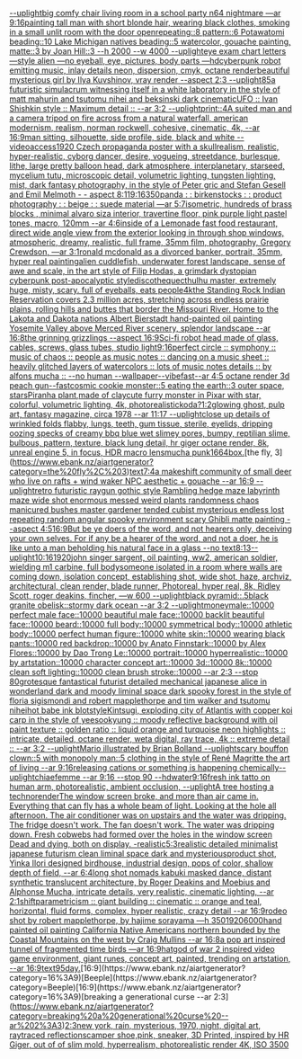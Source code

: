 [--uplight](https://www.ebank.nz/aiartgenerator?category=--uplight)[big comfy chair living room  in a school party  n64 nightmare  —ar 9:16](https://www.ebank.nz/aiartgenerator?category=big%20comfy%20chair%20living%20room%20%20in%20a%20school%20party%20%20n64%20nightmare%20%20%E2%80%94ar%209%3A16)[painting tall man with short blonde hair, wearing black clothes, smoking in a small unlit room with the door open](https://www.ebank.nz/aiartgenerator?category=painting%20tall%20man%20with%20short%20blonde%20hair%2C%20wearing%20black%20clothes%2C%20smoking%20in%20a%20small%20unlit%20room%20with%20the%20door%20open)[repeating::8 pattern::6 Potawatomi beading::10 Lake Michigan natives beading::5 watercolor, gouache painting, matte::3 by Joan Hill::3 --h 2000 --w 4000 --uplight](https://www.ebank.nz/aiartgenerator?category=repeating%3A%3A8%20pattern%3A%3A6%20Potawatomi%20beading%3A%3A10%20Lake%20Michigan%20natives%20beading%3A%3A5%20watercolor%2C%20gouache%20painting%2C%20matte%3A%3A3%20by%20Joan%20Hill%3A%3A3%20--h%202000%20--w%204000%20--uplight)[eye exam chart letters —style alien —no eyeball, eye, pictures, body parts —hd](https://www.ebank.nz/aiartgenerator?category=eye%20exam%20chart%20letters%20%E2%80%94style%20alien%20%E2%80%94no%20eyeball%2C%20eye%2C%20pictures%2C%20body%20parts%20%E2%80%94hd)[cyberpunk robot emitting music, inlay details neon, dispersion, cmyk, octane render](https://www.ebank.nz/aiartgenerator?category=cyberpunk%20robot%20emitting%20music%2C%20inlay%20details%20neon%2C%20dispersion%2C%20cmyk%2C%20octane%20render)[beautiful mysterious girl by Ilya Kuvshinov, vray render --aspect 2:3 --uplight](https://www.ebank.nz/aiartgenerator?category=beautiful%20mysterious%20girl%20by%20Ilya%20Kuvshinov%2C%20vray%20render%20--aspect%202%3A3%20--uplight)[85](https://www.ebank.nz/aiartgenerator?category=85)[a futuristic simulacrum witnessing itself in a white laboratory in the style of matt mahurin and tsutomu nihei and beksinski dark cinematic](https://www.ebank.nz/aiartgenerator?category=a%20futuristic%20simulacrum%20witnessing%20itself%20in%20a%20white%20laboratory%20in%20the%20style%20of%20matt%20mahurin%20and%20tsutomu%20nihei%20and%20beksinski%20dark%20cinematic)[UFO :: Ivan Shishkin style :: Maximum detail :: --ar 3:2 --uplight](https://www.ebank.nz/aiartgenerator?category=UFO%20%3A%3A%20Ivan%20Shishkin%20style%20%3A%3A%20Maximum%20detail%20%3A%3A%20--ar%203%3A2%20--uplight)[print::4](https://www.ebank.nz/aiartgenerator?category=print%3A%3A4)[A suited man and a camera tripod on fire across from a natural waterfall, american modernism, realism, norman rockwell, cohesive, cinematic, 4k, --ar 16:9](https://www.ebank.nz/aiartgenerator?category=A%20suited%20man%20and%20a%20camera%20tripod%20on%20fire%20across%20from%20a%20natural%20waterfall%2C%20american%20modernism%2C%20realism%2C%20norman%20rockwell%2C%20cohesive%2C%20cinematic%2C%204k%2C%20--ar%2016%3A9)[man sitting, silhouette, side profile, side, black and white  --video](https://www.ebank.nz/aiartgenerator?category=man%20sitting%2C%20silhouette%2C%20side%20profile%2C%20side%2C%20black%20and%20white%20%20--video)[access](https://www.ebank.nz/aiartgenerator?category=access)[1920 Czech propaganda poster with  a skull](https://www.ebank.nz/aiartgenerator?category=1920%20Czech%20propaganda%20poster%20with%20%20a%20skull)[realism, realistic, hyper-realistic,  cyborg dancer, desire, vogueing, streetdance, burlesque, lithe, large pretty balloon head, dark atmosphere, interplanetary, starseed, mycelium tutu, microscopic detail, volumetric lighting, tungsten lighting, mist, dark fantasy photography, in the style of Peter gric and Stefan Gesell and Emil Melmoth - - aspect 8:11](https://www.ebank.nz/aiartgenerator?category=realism%2C%20realistic%2C%20hyper-realistic%2C%20%20cyborg%20dancer%2C%20desire%2C%20vogueing%2C%20streetdance%2C%20burlesque%2C%20lithe%2C%20large%20pretty%20balloon%20head%2C%20dark%20atmosphere%2C%20interplanetary%2C%20starseed%2C%20mycelium%20tutu%2C%20microscopic%20detail%2C%20volumetric%20lighting%2C%20tungsten%20lighting%2C%20mist%2C%20dark%20fantasy%20photography%2C%20in%20the%20style%20of%20Peter%20gric%20and%20Stefan%20Gesell%20and%20Emil%20Melmoth%20-%20-%20aspect%208%3A11)[9:16](https://www.ebank.nz/aiartgenerator?category=9%3A16)[350](https://www.ebank.nz/aiartgenerator?category=350)[panda : : birkenstocks : : product photography : : beige : : suede material —ar 5:7](https://www.ebank.nz/aiartgenerator?category=panda%20%3A%20%3A%20birkenstocks%20%3A%20%3A%20product%20photography%20%3A%20%3A%20beige%20%3A%20%3A%20suede%20material%20%E2%80%94ar%205%3A7)[isometric, hundreds of brass blocks , minimal alvaro siza interior, travertine floor, pink purple light pastel tones, macro, 120mm  --ar 4:6](https://www.ebank.nz/aiartgenerator?category=isometric%2C%20hundreds%20of%20brass%20blocks%20%2C%20minimal%20alvaro%20siza%20interior%2C%20travertine%20floor%2C%20pink%20purple%20light%20pastel%20tones%2C%20macro%2C%20120mm%20%20--ar%204%3A6)[inside of a Lemonade fast food restaurant, direct wide angle view from the exterior looking in through shop windows, atmospheric, dreamy, realistic, full frame, 35mm film, photography, Gregory Crewdson, —ar 3:1](https://www.ebank.nz/aiartgenerator?category=inside%20of%20a%20Lemonade%20fast%20food%20restaurant%2C%20direct%20wide%20angle%20view%20from%20the%20exterior%20looking%20in%20through%20shop%20windows%2C%20atmospheric%2C%20dreamy%2C%20realistic%2C%20full%20frame%2C%2035mm%20film%2C%20photography%2C%20Gregory%20Crewdson%2C%20%E2%80%94ar%203%3A1)[ronald mcdonald as a divorced banker, portrait, 35mm, hyper real painting](https://www.ebank.nz/aiartgenerator?category=ronald%20mcdonald%20as%20a%20divorced%20banker%2C%20portrait%2C%2035mm%2C%20hyper%20real%20painting)[alien cuddlefish, underwater forest landscape, sense of awe and scale, in the art style of Filip Hodas, a grimdark dystopian cyberpunk post-apocalyptic style](https://www.ebank.nz/aiartgenerator?category=alien%20cuddlefish%2C%20underwater%20forest%20landscape%2C%20sense%20of%20awe%20and%20scale%2C%20in%20the%20art%20style%20of%20Filip%20Hodas%2C%20a%20grimdark%20dystopian%20cyberpunk%20post-apocalyptic%20style)[discotheque](https://www.ebank.nz/aiartgenerator?category=discotheque)[cthulhu master, extremely huge, misty, scary. full of eyeballs, eats people](https://www.ebank.nz/aiartgenerator?category=cthulhu%20master%2C%20extremely%20huge%2C%20misty%2C%20scary.%20full%20of%20eyeballs%2C%20eats%20people)[4k](https://www.ebank.nz/aiartgenerator?category=4k)[the Standing Rock Indian Reservation covers 2.3 million acres, stretching across endless prairie plains, rolling hills and buttes that border the Missouri River. Home to the Lakota and Dakota nations Albert Bierstadt hand-painted oil painting Yosemite Valley above Merced River scenery, splendor landscape --ar 16:8](https://www.ebank.nz/aiartgenerator?category=the%20Standing%20Rock%20Indian%20Reservation%20covers%202.3%20million%20acres%2C%20stretching%20across%20endless%20prairie%20plains%2C%20rolling%20hills%20and%20buttes%20that%20border%20the%20Missouri%20River.%20Home%20to%20the%20Lakota%20and%20Dakota%20nations%20Albert%20Bierstadt%20hand-painted%20oil%20painting%20Yosemite%20Valley%20above%20Merced%20River%20scenery%2C%20splendor%20landscape%20--ar%2016%3A8)[the grinning grizzlings --aspect 16:9](https://www.ebank.nz/aiartgenerator?category=the%20grinning%20grizzlings%20--aspect%2016%3A9)[Sci-fi robot head made of glass, cables, screws, glass tubes, studio light](https://www.ebank.nz/aiartgenerator?category=Sci-fi%20robot%20head%20made%20of%20glass%2C%20cables%2C%20screws%2C%20glass%20tubes%2C%20studio%20light)[9:16](https://www.ebank.nz/aiartgenerator?category=9%3A16)[perfect circle :: symphony :: music of chaos :: people as music notes :: dancing on a music sheet :: heavily glitched layers of watercolors :: lots of music notes details :: by alfons mucha :: --no human --wallpaper](https://www.ebank.nz/aiartgenerator?category=perfect%20circle%20%3A%3A%20symphony%20%3A%3A%20music%20of%20chaos%20%3A%3A%20people%20as%20music%20notes%20%3A%3A%20dancing%20on%20a%20music%20sheet%20%3A%3A%20heavily%20glitched%20layers%20of%20watercolors%20%3A%3A%20lots%20of%20music%20notes%20details%20%3A%3A%20by%20alfons%20mucha%20%3A%3A%20--no%20human%20--wallpaper)[--vibefast](https://www.ebank.nz/aiartgenerator?category=--vibefast)[--ar 4:5 octane render 3d peach gun](https://www.ebank.nz/aiartgenerator?category=--ar%204%3A5%20octane%20render%203d%20peach%20gun)[--fast](https://www.ebank.nz/aiartgenerator?category=--fast)[cosmic cookie monster::5 eating the earth::3 outer space, stars](https://www.ebank.nz/aiartgenerator?category=cosmic%20cookie%20monster%3A%3A5%20eating%20the%20earth%3A%3A3%20outer%20space%2C%20stars)[Piranha plant,made of clay](https://www.ebank.nz/aiartgenerator?category=Piranha%20plant%2Cmade%20of%20clay)[cute furry monster in Pixar with star, colorful, volumetric lighting, 4k, photorealistic](https://www.ebank.nz/aiartgenerator?category=cute%20furry%20monster%20in%20Pixar%20with%20star%2C%20colorful%2C%20volumetric%20lighting%2C%204k%2C%20photorealistic)[koda?](https://www.ebank.nz/aiartgenerator?category=koda%3F)[1:2](https://www.ebank.nz/aiartgenerator?category=1%3A2)[glowing ghost, pulp art, fantasy magazine, circa 1978 --ar 11:17 --uplight](https://www.ebank.nz/aiartgenerator?category=glowing%20ghost%2C%20pulp%20art%2C%20fantasy%20magazine%2C%20circa%201978%20--ar%2011%3A17%20--uplight)[close up details of wrinkled folds flabby, lungs, teeth, gum tissue, sterile, eyelids, dripping oozing specks of creamy bbq blue wet slimey pores, bumpy, reptilian slime, bulbous, pattern, texture, black lung detail, hr giger octane render, 8k, unreal engine 5, in focus, HDR macro lens](https://www.ebank.nz/aiartgenerator?category=close%20up%20details%20of%20wrinkled%20folds%20flabby%2C%20lungs%2C%20teeth%2C%20gum%20tissue%2C%20sterile%2C%20eyelids%2C%20dripping%20oozing%20specks%20of%20creamy%20bbq%20blue%20wet%20slimey%20pores%2C%20bumpy%2C%20reptilian%20slime%2C%20bulbous%2C%20pattern%2C%20texture%2C%20black%20lung%20detail%2C%20hr%20giger%20octane%20render%2C%208k%2C%20unreal%20engine%205%2C%20in%20focus%2C%20HDR%20macro%20lens)[mucha punk](https://www.ebank.nz/aiartgenerator?category=mucha%20punk)[1664](https://www.ebank.nz/aiartgenerator?category=1664)[box.](https://www.ebank.nz/aiartgenerator?category=box.)[the fly, 3](https://www.ebank.nz/aiartgenerator?category=the%20fly%2C%203)[text](https://www.ebank.nz/aiartgenerator?category=text)[7:4](https://www.ebank.nz/aiartgenerator?category=7%3A4)[a makeshift community of small deer who live on rafts + wind waker NPC aesthetic + gouache --ar 16:9 --uplight](https://www.ebank.nz/aiartgenerator?category=a%20makeshift%20community%20of%20small%20deer%20who%20live%20on%20rafts%20%2B%20wind%20waker%20NPC%20aesthetic%20%2B%20gouache%20--ar%2016%3A9%20--uplight)[retro futuristic raygun gothic style Rambling hedge maze labyrinth maze wide shot enormous messed weird plants randomness chaos manicured bushes master gardener tended cubist mysterious endless lost repeating random angular spooky environment scary Ghibli matte painting --aspect 4:5](https://www.ebank.nz/aiartgenerator?category=retro%20futuristic%20raygun%20gothic%20style%20Rambling%20hedge%20maze%20labyrinth%20maze%20wide%20shot%20enormous%20messed%20weird%20plants%20randomness%20chaos%20manicured%20bushes%20master%20gardener%20tended%20cubist%20mysterious%20endless%20lost%20repeating%20random%20angular%20spooky%20environment%20scary%20Ghibli%20matte%20painting%20--aspect%204%3A5)[16:9](https://www.ebank.nz/aiartgenerator?category=16%3A9)[But be ye doers of the word, and not hearers only, deceiving your own selves.  For if any be a hearer of the word, and not a doer, he is like unto a man beholding his natural face in a glass --no text](https://www.ebank.nz/aiartgenerator?category=But%20be%20ye%20doers%20of%20the%20word%2C%20and%20not%20hearers%20only%2C%20deceiving%20your%20own%20selves.%20%20For%20if%20any%20be%20a%20hearer%20of%20the%20word%2C%20and%20not%20a%20doer%2C%20he%20is%20like%20unto%20a%20man%20beholding%20his%20natural%20face%20in%20a%20glass%20--no%20text)[8:13](https://www.ebank.nz/aiartgenerator?category=8%3A13)[--uplight](https://www.ebank.nz/aiartgenerator?category=--uplight)[10:16](https://www.ebank.nz/aiartgenerator?category=10%3A16)[1920](https://www.ebank.nz/aiartgenerator?category=1920)[john singer sargent, oil painting, ww2, american soldier, wielding m1 carbine, full body](https://www.ebank.nz/aiartgenerator?category=john%20singer%20sargent%2C%20oil%20painting%2C%20ww2%2C%20american%20soldier%2C%20wielding%20m1%20carbine%2C%20full%20body)[someone isolated in a room where walls are coming down, isolation concept, establishing shot,  wide shot, haze, archviz, architectural, clean render, blade runner, Photoreal, hyper real, 8k, Ridley Scott, roger deakins, fincher, —w 600 --uplight](https://www.ebank.nz/aiartgenerator?category=someone%20isolated%20in%20a%20room%20where%20walls%20are%20coming%20down%2C%20isolation%20concept%2C%20establishing%20shot%2C%20%20wide%20shot%2C%20haze%2C%20archviz%2C%20architectural%2C%20clean%20render%2C%20blade%20runner%2C%20Photoreal%2C%20hyper%20real%2C%208k%2C%20Ridley%20Scott%2C%20roger%20deakins%2C%20fincher%2C%20%E2%80%94w%20600%20--uplight)[black pyramid::.5black granite obelisk::stormy dark ocean --ar 3:2 --uplight](https://www.ebank.nz/aiartgenerator?category=black%20pyramid%3A%3A.5black%20granite%20obelisk%3A%3Astormy%20dark%20ocean%20--ar%203%3A2%20--uplight)[money](https://www.ebank.nz/aiartgenerator?category=money)[male::10000 perfect male face::10000 beautiful male face::10000 backlit beautiful face::10000 beard::10000 full body::10000 symmetrical body::10000 athletic body::10000 perfect human figure::10000 white skin::10000 wearing black pants::10000 red backdrop::10000 by Anato Finnstark::10000 by Alex Flores::10000 by Dao Trong Le::10000 portrait::10000 hyperrealistic::10000 by artstation::10000 character concept art::10000 3d::10000 8k::10000 clean soft lighting::10000 clean brush stroke::10000 --ar 2:3 --stop 80](https://www.ebank.nz/aiartgenerator?category=male%3A%3A10000%20perfect%20male%20face%3A%3A10000%20beautiful%20male%20face%3A%3A10000%20backlit%20beautiful%20face%3A%3A10000%20beard%3A%3A10000%20full%20body%3A%3A10000%20symmetrical%20body%3A%3A10000%20athletic%20body%3A%3A10000%20perfect%20human%20figure%3A%3A10000%20white%20skin%3A%3A10000%20wearing%20black%20pants%3A%3A10000%20red%20backdrop%3A%3A10000%20by%20Anato%20Finnstark%3A%3A10000%20by%20Alex%20Flores%3A%3A10000%20by%20Dao%20Trong%20Le%3A%3A10000%20portrait%3A%3A10000%20hyperrealistic%3A%3A10000%20by%20artstation%3A%3A10000%20character%20concept%20art%3A%3A10000%203d%3A%3A10000%208k%3A%3A10000%20clean%20soft%20lighting%3A%3A10000%20clean%20brush%20stroke%3A%3A10000%20--ar%202%3A3%20--stop%2080)[grotesque fantastical futurist detailed mechanical japanese alice in wonderland dark and moody liminal space dark spooky forest in the style of floria sigismondi and robert mapplethorpe and tim walker and tsutomu nihei](https://www.ebank.nz/aiartgenerator?category=grotesque%20fantastical%20futurist%20detailed%20mechanical%20japanese%20alice%20in%20wonderland%20dark%20and%20moody%20liminal%20space%20dark%20spooky%20forest%20in%20the%20style%20of%20floria%20sigismondi%20and%20robert%20mapplethorpe%20and%20tim%20walker%20and%20tsutomu%20nihei)[hot babe ink blot](https://www.ebank.nz/aiartgenerator?category=hot%20babe%20ink%20blot)[style](https://www.ebank.nz/aiartgenerator?category=style)[](https://www.ebank.nz/aiartgenerator?category=)[Kintsugi, exploding city of Atlantis with copper koi carp in the style of yeesookyung :: moody reflective background with oil paint texture :: golden ratio :: liquid orange and turquoise neon highlights :: intricate, detailed, octane render, weta digital, ray trace, 4k :: extreme detail :: --ar 3:2  --uplight](https://www.ebank.nz/aiartgenerator?category=Kintsugi%2C%20exploding%20city%20of%20Atlantis%20with%20copper%20koi%20carp%20in%20the%20style%20of%20yeesookyung%20%3A%3A%20moody%20reflective%20background%20with%20oil%20paint%20texture%20%3A%3A%20golden%20ratio%20%3A%3A%20liquid%20orange%20and%20turquoise%20neon%20highlights%20%3A%3A%20intricate%2C%20detailed%2C%20octane%20render%2C%20weta%20digital%2C%20ray%20trace%2C%204k%20%3A%3A%20extreme%20detail%20%3A%3A%20--ar%203%3A2%20%20--uplight)[Mario illustrated by Brian Bolland --uplight](https://www.ebank.nz/aiartgenerator?category=Mario%20illustrated%20by%20Brian%20Bolland%20--uplight)[scary bouffon clown::5 with monopoly man::5 clothing in the style of René Magritte the art of living --ar 9:16](https://www.ebank.nz/aiartgenerator?category=scary%20bouffon%20clown%3A%3A5%20with%20monopoly%20man%3A%3A5%20clothing%20in%20the%20style%20of%20Ren%C3%A9%20Magritte%20the%20art%20of%20living%20--ar%209%3A16)[releasing cations or something is happening chemically](https://www.ebank.nz/aiartgenerator?category=releasing%20cations%20or%20something%20is%20happening%20chemically)[--uplight](https://www.ebank.nz/aiartgenerator?category=--uplight)[chiaefemme --ar 9:16 --stop 90 --hd](https://www.ebank.nz/aiartgenerator?category=chiaefemme%20--ar%209%3A16%20--stop%2090%20--hd)[water](https://www.ebank.nz/aiartgenerator?category=water)[9:16](https://www.ebank.nz/aiartgenerator?category=9%3A16)[fresh ink tatto on human arm, photorealistic, ambient occlusion, --uplight](https://www.ebank.nz/aiartgenerator?category=fresh%20ink%20tatto%20on%20human%20arm%2C%20photorealistic%2C%20ambient%20occlusion%2C%20--uplight)[A tree hosting a techno](https://www.ebank.nz/aiartgenerator?category=A%20tree%20hosting%20a%20techno)[render](https://www.ebank.nz/aiartgenerator?category=render)[The window screen broke, and more than air came in.  Everything that can fly has a whole beam of light.  Looking at the hole all afternoon.  The air conditioner was on upstairs and the water was dripping.  The fridge doesn't work. The fan doesn't work.  The water was dripping down.  Fresh cobwebs had formed over the holes in the window screen  Dead and dying, both on display. -](https://www.ebank.nz/aiartgenerator?category=The%20window%20screen%20broke%2C%20and%20more%20than%20air%20came%20in.%20%20Everything%20that%20can%20fly%20has%20a%20whole%20beam%20of%20light.%20%20Looking%20at%20the%20hole%20all%20afternoon.%20%20The%20air%20conditioner%20was%20on%20upstairs%20and%20the%20water%20was%20dripping.%20%20The%20fridge%20doesn%27t%20work.%20The%20fan%20doesn%27t%20work.%20%20The%20water%20was%20dripping%20down.%20%20Fresh%20cobwebs%20had%20formed%20over%20the%20holes%20in%20the%20window%20screen%20%20Dead%20and%20dying%2C%20both%20on%20display.%20-)[realistic](https://www.ebank.nz/aiartgenerator?category=realistic)[5:3](https://www.ebank.nz/aiartgenerator?category=5%3A3)[realistic detailed minimalist japanese futurism clean liminal space dark and mysterious](https://www.ebank.nz/aiartgenerator?category=realistic%20detailed%20minimalist%20japanese%20futurism%20clean%20liminal%20space%20dark%20and%20mysterious)[product shot, Yinka Ilori designed birdhouse, industrial design, pops of color, shallow depth of field, --ar 6:4](https://www.ebank.nz/aiartgenerator?category=product%20shot%2C%20Yinka%20Ilori%20designed%20birdhouse%2C%20industrial%20design%2C%20pops%20of%20color%2C%20shallow%20depth%20of%20field%2C%20--ar%206%3A4)[long shot nomads kabuki masked dance, distant synthetic translucent architecture, by Roger Deakins and Moebius and Alphonse Mucha, intricate details, very realistic, cinematic lighting, --ar  2:1](https://www.ebank.nz/aiartgenerator?category=long%20shot%20nomads%20kabuki%20masked%20dance%2C%20distant%20synthetic%20translucent%20architecture%2C%20by%20Roger%20Deakins%20and%20Moebius%20and%20Alphonse%20Mucha%2C%20intricate%20details%2C%20very%20realistic%2C%20cinematic%20lighting%2C%20--ar%20%202%3A1)[shift](https://www.ebank.nz/aiartgenerator?category=shift)[parametricism :: giant building :: cinematic :: orange and teal, horizontal, fluid forms, complex, hyper realistic, crazy detail --ar 16:9](https://www.ebank.nz/aiartgenerator?category=parametricism%20%3A%3A%20giant%20building%20%3A%3A%20cinematic%20%3A%3A%20orange%20and%20teal%2C%20horizontal%2C%20fluid%20forms%2C%20complex%2C%20hyper%20realistic%2C%20crazy%20detail%20--ar%2016%3A9)[rodeo shot by robert mapplethorpe, by hajime sorayama —h 350](https://www.ebank.nz/aiartgenerator?category=rodeo%20shot%20by%20robert%20mapplethorpe%2C%20by%20hajime%20sorayama%20%E2%80%94h%20350)[1920](https://www.ebank.nz/aiartgenerator?category=1920)[6000](https://www.ebank.nz/aiartgenerator?category=6000)[hand painted oil painting California Native Americans northern bounded by the Coastal Mountains on the west by Craig Mullins --ar 16:8](https://www.ebank.nz/aiartgenerator?category=hand%20painted%20oil%20painting%20California%20Native%20Americans%20northern%20bounded%20by%20the%20Coastal%20Mountains%20on%20the%20west%20by%20Craig%20Mullins%20--ar%2016%3A8)[a pop art inspired tunnel of fragmented time birds —ar 16:9](https://www.ebank.nz/aiartgenerator?category=a%20pop%20art%20inspired%20tunnel%20of%20fragmented%20time%20birds%20%E2%80%94ar%2016%3A9)[hat](https://www.ebank.nz/aiartgenerator?category=hat)[god of war 2 inspired video game environment, giant runes, concept art, painted, trending on artstation, --ar 16:9](https://www.ebank.nz/aiartgenerator?category=god%20of%20war%202%20inspired%20video%20game%20environment%2C%20giant%20runes%2C%20concept%20art%2C%20painted%2C%20trending%20on%20artstation%2C%20--ar%2016%3A9)[text](https://www.ebank.nz/aiartgenerator?category=text)[95](https://www.ebank.nz/aiartgenerator?category=95)[day.](https://www.ebank.nz/aiartgenerator?category=day.)[16:9](https://www.ebank.nz/aiartgenerator?category=16%3A9)[Beeple](https://www.ebank.nz/aiartgenerator?category=Beeple)[16:9](https://www.ebank.nz/aiartgenerator?category=16%3A9)[breaking a generational curse --ar 2:3](https://www.ebank.nz/aiartgenerator?category=breaking%20a%20generational%20curse%20--ar%202%3A3)[2:3](https://www.ebank.nz/aiartgenerator?category=2%3A3)[new york, rain, mysterious, 1970, night, digital art, raytraced reflections](https://www.ebank.nz/aiartgenerator?category=new%20york%2C%20rain%2C%20mysterious%2C%201970%2C%20night%2C%20digital%20art%2C%20raytraced%20reflections)[camper shoe,pink, sneaker, 3D Printed, inspired by HR Giger, out of of slim mold, hyperrealism, photorealistic render 4K, ISO 3500](https://www.ebank.nz/aiartgenerator?category=camper%20shoe%2Cpink%2C%20sneaker%2C%203D%20Printed%2C%20inspired%20by%20HR%20Giger%2C%20out%20of%20of%20slim%20mold%2C%20hyperrealism%2C%20photorealistic%20render%204K%2C%20ISO%203500)